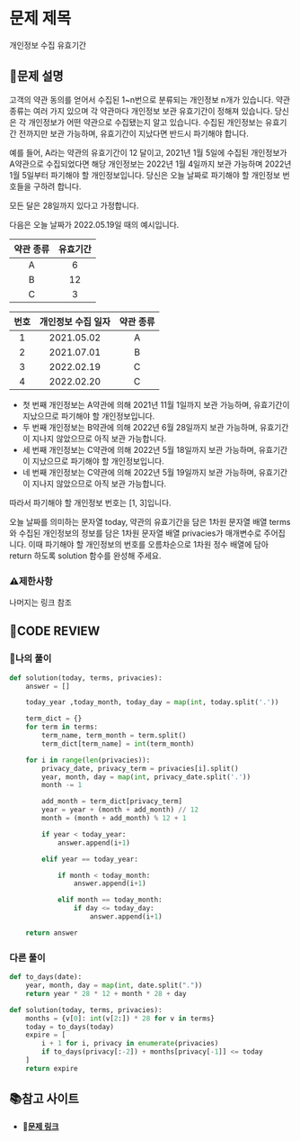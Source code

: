 # 문제 제목
개인정보 수집 유효기간
## **📝문제 설명**
고객의 약관 동의를 얻어서 수집된 1~n번으로 분류되는 개인정보 n개가 있습니다. 약관 종류는 여러 가지 있으며 각 약관마다 개인정보 보관 유효기간이 정해져 있습니다. 당신은 각 개인정보가 어떤 약관으로 수집됐는지 알고 있습니다. 수집된 개인정보는 유효기간 전까지만 보관 가능하며, 유효기간이 지났다면 반드시 파기해야 합니다.

예를 들어, A라는 약관의 유효기간이 12 달이고, 2021년 1월 5일에 수집된 개인정보가 A약관으로 수집되었다면 해당 개인정보는 2022년 1월 4일까지 보관 가능하며 2022년 1월 5일부터 파기해야 할 개인정보입니다.
당신은 오늘 날짜로 파기해야 할 개인정보 번호들을 구하려 합니다.

모든 달은 28일까지 있다고 가정합니다.

다음은 오늘 날짜가 2022.05.19일 때의 예시입니다.

|약관 종류|	유효기간|
|:--:|:--:|
|A|	6 |달|
|B|	12|달|
|C|	3 |달|

|번호|개인정보 수집 일자|약관 종류|
|:--:|:--:|:--:|
|1|2021.05.02|A|
|2|2021.07.01|B|
|3|2022.02.19|C|
|4|2022.02.20|C|


- 첫 번째 개인정보는 A약관에 의해 2021년 11월 1일까지 보관 가능하며, 유효기간이 지났으므로 파기해야 할 개인정보입니다.
- 두 번째 개인정보는 B약관에 의해 2022년 6월 28일까지 보관 가능하며, 유효기간이 지나지 않았으므로 아직 보관 가능합니다.
- 세 번째 개인정보는 C약관에 의해 2022년 5월 18일까지 보관 가능하며, 유효기간이 지났으므로 파기해야 할 개인정보입니다.
- 네 번째 개인정보는 C약관에 의해 2022년 5월 19일까지 보관 가능하며, 유효기간이 지나지 않았으므로 아직 보관 가능합니다.  

따라서 파기해야 할 개인정보 번호는 [1, 3]입니다.

오늘 날짜를 의미하는 문자열 today, 약관의 유효기간을 담은 1차원 문자열 배열 terms와 수집된 개인정보의 정보를 담은 1차원 문자열 배열 privacies가 매개변수로 주어집니다. 이때 파기해야 할 개인정보의 번호를 오름차순으로 1차원 정수 배열에 담아 return 하도록 solution 함수를 완성해 주세요.
### **⚠제한사항**
나머지는 링크 참조

## **🧐CODE REVIEW**

### **🧾나의 풀이**

```python
def solution(today, terms, privacies):
    answer = []

    today_year ,today_month, today_day = map(int, today.split('.'))

    term_dict = {}
    for term in terms:
        term_name, term_month = term.split()
        term_dict[term_name] = int(term_month)

    for i in range(len(privacies)):
        privacy_date, privacy_term = privacies[i].split()
        year, month, day = map(int, privacy_date.split('.'))
        month -= 1

        add_month = term_dict[privacy_term]
        year = year + (month + add_month) // 12
        month = (month + add_month) % 12 + 1

        if year < today_year:
            answer.append(i+1)

        elif year == today_year:

            if month < today_month:
                answer.append(i+1)

            elif month == today_month:
                if day <= today_day:
                    answer.append(i+1)

    return answer
```

### **다른 풀이**

```python
def to_days(date):
    year, month, day = map(int, date.split("."))
    return year * 28 * 12 + month * 28 + day

def solution(today, terms, privacies):
    months = {v[0]: int(v[2:]) * 28 for v in terms}
    today = to_days(today)
    expire = [
        i + 1 for i, privacy in enumerate(privacies)
        if to_days(privacy[:-2]) + months[privacy[-1]] <= today
    ]
    return expire
```

## 📚참고 사이트

- **🔗[문제 링크](https://school.programmers.co.kr/learn/courses/30/lessons/150370)**<br/>